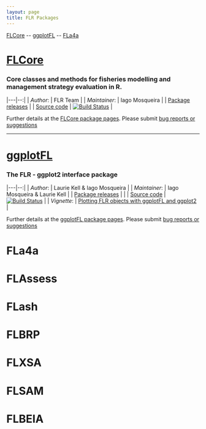 ```yaml
---
layout: page
title: FLR Packages
---
```


[FLCore](#FLCore) -- [ggplotFL](#ggplotFL) -- [FLa4a](#FLa4a)

# [FLCore](http://flr-project.org/FLCore) <a name="FLCore"></a>

### Core classes and methods for fisheries modelling and management strategy evaluation in R.

|---|--:|
| *Author*: |  FLR Team |
| *Maintainer*: | Iago Mosqueira |
| [Package releases](https://github.com/flr/FLCore/releases/latest) |
| [Source code](http://github.com/flr/FLCore/) | [![Build Status](https://travis-ci.org/flr/FLCore.svg?branch=master)](https://travis-ci.org/flr/FLCore) |

Further details at the [FLCore package pages](http://flr-project.org/FLCore). Please submit [bug reports or suggestions](https://github.com/flr/FLCore/issues)

___

# [ggplotFL](http://flr-project.org/ggplotFL) <a name="ggplotFL"></a>

### The FLR - ggplot2 interface package

|---|--:|
| *Author*: |  Laurie Kell & Iago Mosqueira |
| *Maintainer*: | Iago Mosqueira & Laurie Kell |
| [Package releases](https://github.com/flr/ggplotFL/releases/latest) | |
| [Source code](http://github.com/flr/ggplotFL/) | [![Build Status](https://travis-ci.org/flr/ggplotFL.svg?branch=master)](https://travis-ci.org/flr/ggplotFL) |
| *Vignette*: | [Plotting FLR objects with ggplotFL and ggplot2](https://github.com/flr/ggplotFL/raw/master/vignettes/ggplotFL.pdf) |

Further details at the [ggplotFL package pages](http://flr-project.org/ggplotFL). Please submit [bug reports or suggestions](https://github.com/flr/ggplotFL/issues)


# FLa4a

# FLAssess

# FLash

# FLBRP

# FLXSA

# FLSAM

# FLBEIA

# 
